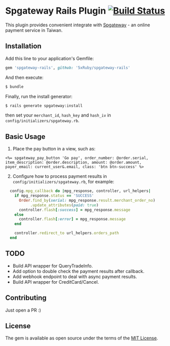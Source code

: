 # Spgateway Rails Plugin [![Build Status](https://travis-ci.org/5xRuby/spgateway-rails.svg?branch=master)](https://travis-ci.org/5xRuby/spgateway-rails)

This plugin provides convenient integrate with [Spgateway](https://www.spgateway.com) - an online payment service in Taiwan.


## Installation

Add this line to your application's Gemfile:

```ruby
gem 'spgateway-rails', github: '5xRuby/spgateway-rails'
```

And then execute:

```bash
$ bundle
```

Finally, run the install generator:

```bash
$ rails generate spgateway:install
```

then set your `merchant_id`, `hash_key` and `hash_iv` in `config/initializers/spgateway.rb`.


## Basic Usage

1. Place the pay button in a view, such as:

```erb
<%= spgateway_pay_button 'Go pay', order_number: @order.serial, item_description: @order.description, amount: @order.amount, payer_email: current_user&.email, class: 'btn btn-success' %>
```

2. Configure how to process payment results in `config/initializers/spgateway.rb`, for example:

```rb
  config.mpg_callback do |mpg_response, controller, url_helpers|
    if mpg_response.status == 'SUCCESS'
      Order.find_by(serial: mpg_response.result.merchant_order_no)
           .update_attributes(paid: true)
      controller.flash[:success] = mpg_response.message
    else
      controller.flash[:error] = mpg_response.message
    end

    controller.redirect_to url_helpers.orders_path
  end
```


## TODO

- Build API wrapper for QueryTradeInfo.
- Add option to double check the payment results after callback.
- Add webhook endpoint to deal with async payment results.
- Build API wrapper for CreditCard/Cancel.


## Contributing

Just open a PR :)


## License

The gem is available as open source under the terms of the [MIT License](http://opensource.org/licenses/MIT).
